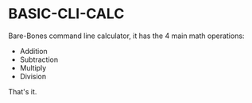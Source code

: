 # BASIC-CLI-CALC
Bare-Bones command line calculator, it has the 4 main math operations:
- Addition
- Subtraction
- Multiply
- Division 

That's it.
